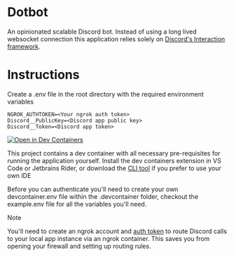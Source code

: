 # Dotbot

An opinionated scalable Discord bot. Instead of using a long lived websocket connection this application relies solely on [Discord's Interaction framework](https://discord.com/developers/docs/interactions/overview).

# Instructions

Create a .env file in the root directory with the required environment variables

```
NGROK_AUTHTOKEN=<Your ngrok auth token>
Discord__PublicKey=<Discord app public key>
Discord__Token=<Discord app token>
```

[![Open in Dev Containers](https://img.shields.io/static/v1?label=Dev%20Containers&message=Open&color=blue)](https://vscode.dev/redirect?url=vscode://ms-vscode-remote.remote-containers/cloneInVolume?url=https://github.com/opentoucan/dotbot)

This project contains a dev container with all necessary pre-requisites for running the application yourself.
Install the dev containers extension in VS Code or Jetbrains Rider, or download the [CLI tool](https://github.com/devcontainers/cli) if you prefer to use your own IDE

Before you can authenticate you'll need to create your own devcontainer.env file within the .devcontainer folder, checkout the example.env file for all the variables you'll need.

> [!NOTE]
> You'll need to create an ngrok account and [auth token](https://dashboard.ngrok.com/get-started/your-authtoken) to route Discord calls to your local app instance via an ngrok container. This saves you from opening your firewall and setting up routing rules.
